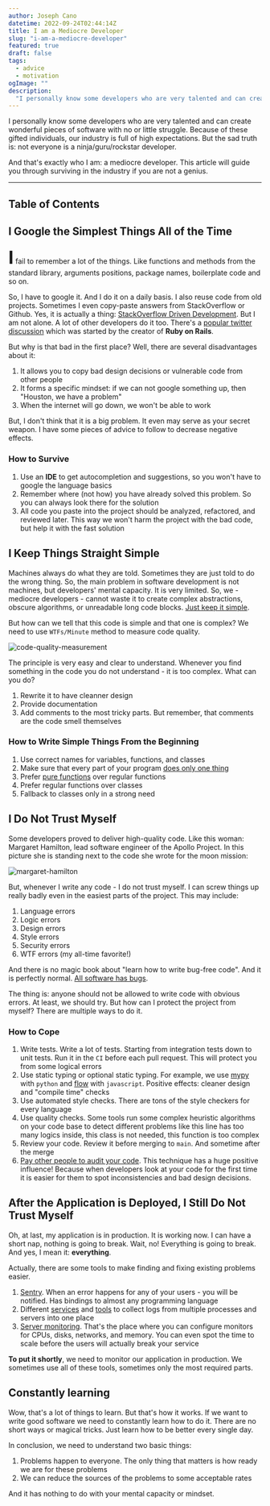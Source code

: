 ```yaml
---
author: Joseph Cano
datetime: 2022-09-24T02:44:14Z
title: I am a Mediocre Developer
slug: "i-am-a-mediocre-developer"
featured: true
draft: false
tags:
  - advice
  - motivation
ogImage: ""
description:
  "I personally know some developers who are very talented and can create wonderful pieces of software with no or little struggle. Because of these gifted individuals, our industry is full of high expectations. But the sad truth is: not everyone is a ninja/guru/rockstar developer."
---
```


I personally know some developers who are very talented and can create wonderful pieces of software with no or little struggle. Because of these gifted individuals, our industry is full of high expectations. But the sad truth is: not everyone is a ninja/guru/rockstar developer.

And that's exactly who I am: a mediocre developer. This article will guide you through surviving in the industry if you are not a genius.

<hr/>

## Table of Contents

## I Google the Simplest Things All of the Time

<span style="font-size:36px;font-weight:bold;">I</span> fail to remember a lot of the things. Like functions and methods from the standard library, arguments positions, package names, boilerplate code and so on.

So, I have to google it. And I do it on a daily basis. I also reuse code from old projects. Sometimes I even copy-paste answers from StackOverflow or Github. Yes, it is actually a thing: [StackOverflow Driven Development](https://meta.stackoverflow.com/questions/361904/what-is-stack-overflow-driven-development).
But I am not alone. A lot of other developers do it too. There's a [popular twitter discussion](https://twitter.com/dhh/status/834146806594433025) which was started by the creator of **Ruby on Rails**.

But why is that bad in the first place? Well, there are several disadvantages about it:

1. It allows you to copy bad design decisions or vulnerable code from other people
2. It forms a specific mindset: if we can not google something up, then "Houston, we have a problem"
3. When the internet will go down, we won't be able to work

But, I don't think that it is a big problem. It even may serve as your secret weapon. I have some pieces of advice to follow to decrease negative effects.

### How to Survive

1. Use an **IDE** to get autocompletion and suggestions, so you won't have to google the language basics
2. Remember where (not how) you have already solved this problem. So you can always look there for the solution
3. All code you paste into the project should be analyzed, refactored, and reviewed later. This way we won't harm the project with the bad code, but help it with the fast solution

## I Keep Things Straight Simple

Machines always do what they are told. Sometimes they are just told to do the wrong thing. So, the main problem in software development is not machines, but developers' mental capacity. It is very limited. So, we - mediocre developers - cannot waste it to create complex abstractions, obscure algorithms, or unreadable long code blocks. [Just keep it simple](https://en.wikipedia.org/wiki/KISS_principle).

But how can we tell that this code is simple and that one is complex? We need to use ``WTFs/Minute`` method to measure code quality.

![code-quality-measurement](https://res.cloudinary.com/practicaldev/image/fetch/s--RTnc6j1i--/c_limit%2Cf_auto%2Cfl_progressive%2Cq_auto%2Cw_880/https://i2.wp.com/commadot.com/wp-content/uploads/2009/02/wtf.png%3Fresize%3D550%252C433)

The principle is very easy and clear to understand. Whenever you find something in the code you do not understand - it is too complex. What can you do?

1. Rewrite it to have cleanner design
2. Provide documentation
3. Add comments to the most tricky parts. But remember, that comments are the code smell themselves

### How to Write Simple Things From the Beginning

1. Use correct names for variables, functions, and classes
2. Make sure that every part of your program [does only one thing](https://en.wikipedia.org/wiki/Single_responsibility_principle)
3. Prefer [pure functions](https://en.wikipedia.org/wiki/Pure_function) over regular functions
4. Prefer regular functions over classes
5. Fallback to classes only in a strong need

## I Do Not Trust Myself

Some developers proved to deliver high-quality code. Like this woman: Margaret Hamilton, lead software engineer of the Apollo Project. In this picture she is standing next to the code she wrote for the moon mission:

![margaret-hamilton](https://res.cloudinary.com/practicaldev/image/fetch/s--G4sZPf_1--/c_limit%2Cf_auto%2Cfl_progressive%2Cq_auto%2Cw_880/http://cdn8.openculture.com/2017/08/29205628/margaret-hamilton-mit-apollo-code_0.jpg)

But, whenever I write any code - I do not trust myself. I can screw things up really badly even in the easiest parts of the project. This may include:

1. Language errors
2. Logic errors
3. Design errors
4. Style errors
5. Security errors
6. WTF errors (my all-time favorite!)

And there is no magic book about "learn how to write bug-free code". And it is perfectly normal. [All software has bugs](https://m.signalvnoise.com/software-has-bugs-this-is-normal-f64761a262ca).

The thing is: anyone should not be allowed to write code with obvious errors. At least, we should try. But how can I protect the project from myself? There are multiple ways to do it.

### How to Cope

1. Write tests. Write a lot of tests. Starting from integration tests down to unit tests. Run it in the ``CI`` before each pull request. This will protect you from some logical errors
2. Use static typing or optional static typing. For example, we use [mypy](http://mypy-lang.org/) with ``python`` and [flow](https://flow.org/) with ``javascript``. Positive effects: cleaner design and "compile time" checks
3. Use automated style checks. There are tons of the style checkers for every language
4. Use quality checks. Some tools run some complex heuristic algorithms on your code base to detect different problems like this line has too many logics inside, this class is not needed, this function is too complex
5. Review your code. Review it before merging to ``main``. And sometime after the merge
6. [Pay other people to audit your code](https://wemake.services/meta/rsdp/audits/). This technique has a huge positive influence! Because when developers look at your code for the first time it is easier for them to spot inconsistencies and bad design decisions.

## After the Application is Deployed, I Still Do Not Trust Myself

Oh, at last, my application is in production. It is working now. I can have a short nap, nothing is going to break. Wait, no! Everything is going to break. And yes, I mean it: **everything**.

Actually, there are some tools to make finding and fixing existing problems easier.

1. [Sentry](https://sentry.io/welcome/). When an error happens for any of your users - you will be notified. Has bindings to almost any programming language
2. Different [services](https://papertrailapp.com/) and [tools](https://www.elastic.co/products/kibana) to collect logs from multiple processes and servers into one place
3. [Server monitoring](https://grafana.com/). That's the place where you can configure monitors for CPUs, disks, networks, and memory. You can even spot the time to scale before the users will actually break your service

**To put it shortly**, we need to monitor our application in production. We sometimes use all of these tools, sometimes only the most required parts.

## Constantly learning

Wow, that's a lot of things to learn. But that's how it works. If we want to write good software we need to constantly learn how to do it. There are no short ways or magical tricks. Just learn how to be better every single day.

In conclusion, we need to understand two basic things:

1. Problems happen to everyone. The only thing that matters is how ready we are for these problems
2. We can reduce the sources of the problems to some acceptable rates

And it has nothing to do with your mental capacity or mindset.
